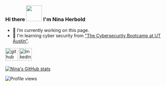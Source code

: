 
### Hi there <img src="https://pic.funnygifsbox.com/uploads/2021/05/funnygifsbox.com-2021-05-29-07-09-12-44.gif" width="50"> I'm Nina Herbold

- 🔭 I’m currently working on this page.
- 🌱 I'm learning cyber security from ["The Cybersecurity Bootcamp at UT Austin"](https://techbootcamps.utexas.edu/cybersecurity/).

[<img src='https://cdn.jsdelivr.net/npm/simple-icons@3.0.1/icons/github.svg' alt='github' height='40'>](https://github.com/Diablo5G) [<img src='https://cdn.jsdelivr.net/npm/simple-icons@3.0.1/icons/linkedin.svg' alt='linkedin' height='40'>](https://www.linkedin.com/in/ninacherbold)  

[![Nina's GitHub stats](https://github-readme-stats.vercel.app/api?username=diablo5g&hide=issues,contribs&count_private=true&show_icons=true&theme=yeblu)](https://github.com/diablo5g/github-readme-stats)  

![Profile views](https://gpvc.arturio.dev/Diablo5G) 
##
